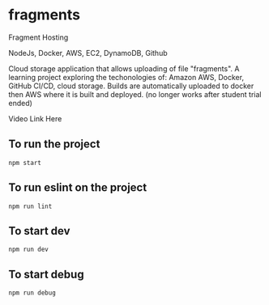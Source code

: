 # fragments

Fragment Hosting

NodeJs, Docker, AWS, EC2, DynamoDB, Github

Cloud storage application that allows uploading of file "fragments". A learning project exploring the techonologies of: Amazon AWS, Docker, GitHub CI/CD, cloud storage. Builds are automatically uploaded to docker then AWS where it is built and deployed. (no longer works after student trial ended)

Video Link Here

## To run the project

`npm start`

## To run eslint on the project

`npm run lint`

## To start dev

`npm run dev`

## To start debug

`npm run debug`
